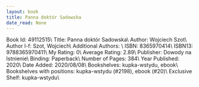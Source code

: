 ```yaml
---
layout: book
title: Panna doktór Sadowska
date_read: None
---
```


Book Id: 49112515\ 
Title: Panna doktór Sadowska\ 
Author: Wojciech Szot\ 
Author l-f: Szot, Wojciech\ 
Additional Authors: \ 
ISBN: 8365970414\ 
ISBN13: 9788365970411\ 
My Rating: 0\ 
Average Rating: 2.89\ 
Publisher: Dowody na Istnienie\ 
Binding: Paperback\ 
Number of Pages: 384\ 
Year Published: 2020\ 
Date Added: 2020/08/08\ 
Bookshelves: kupka-wstydu, ebook\ 
Bookshelves with positions: kupka-wstydu (#2198), ebook (#20)\ 
Exclusive Shelf: kupka-wstydu\ 

